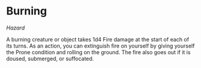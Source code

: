 # Burning
*Hazard*

A burning creature or object takes 1d4 Fire damage at the start of each of its turns. As an action, you can extinguish fire on yourself by giving yourself the Prone condition and rolling on the ground. The fire also goes out if it is doused, submerged, or suffocated.